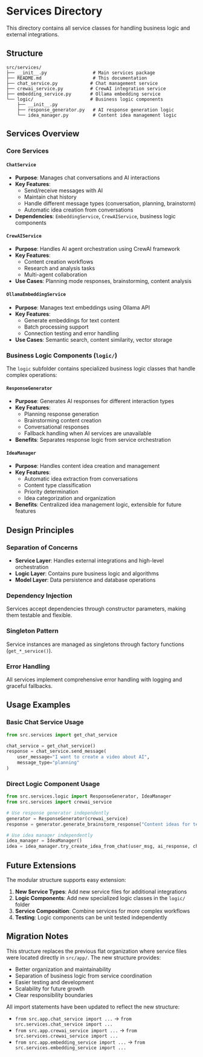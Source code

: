 # Services Directory

This directory contains all service classes for handling business logic and external integrations.

## Structure

```
src/services/
├── __init__.py                 # Main services package
├── README.md                   # This documentation
├── chat_service.py            # Chat management service
├── crewai_service.py          # CrewAI integration service
├── embedding_service.py       # Ollama embedding service
└── logic/                     # Business logic components
    ├── __init__.py
    ├── response_generator.py   # AI response generation logic
    └── idea_manager.py         # Content idea management logic
```

## Services Overview

### Core Services

#### `ChatService`
- **Purpose**: Manages chat conversations and AI interactions
- **Key Features**:
  - Send/receive messages with AI
  - Maintain chat history
  - Handle different message types (conversation, planning, brainstorm)
  - Automatic idea creation from conversations
- **Dependencies**: `EmbeddingService`, `CrewAIService`, business logic components

#### `CrewAIService`
- **Purpose**: Handles AI agent orchestration using CrewAI framework
- **Key Features**:
  - Content creation workflows
  - Research and analysis tasks
  - Multi-agent collaboration
- **Use Cases**: Planning mode responses, brainstorming, content analysis

#### `OllamaEmbeddingService`
- **Purpose**: Manages text embeddings using Ollama API
- **Key Features**:
  - Generate embeddings for text content
  - Batch processing support
  - Connection testing and error handling
- **Use Cases**: Semantic search, content similarity, vector storage

### Business Logic Components (`logic/`)

The `logic` subfolder contains specialized business logic classes that handle complex operations:

#### `ResponseGenerator`
- **Purpose**: Generates AI responses for different interaction types
- **Key Features**:
  - Planning response generation
  - Brainstorming content creation
  - Conversational responses
  - Fallback handling when AI services are unavailable
- **Benefits**: Separates response logic from service orchestration

#### `IdeaManager`
- **Purpose**: Handles content idea creation and management
- **Key Features**:
  - Automatic idea extraction from conversations
  - Content type classification
  - Priority determination
  - Idea categorization and organization
- **Benefits**: Centralized idea management logic, extensible for future features

## Design Principles

### Separation of Concerns
- **Service Layer**: Handles external integrations and high-level orchestration
- **Logic Layer**: Contains pure business logic and algorithms
- **Model Layer**: Data persistence and database operations

### Dependency Injection
Services accept dependencies through constructor parameters, making them testable and flexible.

### Singleton Pattern
Service instances are managed as singletons through factory functions (`get_*_service()`).

### Error Handling
All services implement comprehensive error handling with logging and graceful fallbacks.

## Usage Examples

### Basic Chat Service Usage
```python
from src.services import get_chat_service

chat_service = get_chat_service()
response = chat_service.send_message(
    user_message="I want to create a video about AI",
    message_type="planning"
)
```

### Direct Logic Component Usage
```python
from src.services.logic import ResponseGenerator, IdeaManager
from src.services import crewai_service

# Use response generator independently
generator = ResponseGenerator(crewai_service)
response = generator.generate_brainstorm_response("Content ideas for tech blog")

# Use idea manager independently
idea_manager = IdeaManager()
idea = idea_manager.try_create_idea_from_chat(user_msg, ai_response, chat_id)
```

## Future Extensions

The modular structure supports easy extension:

1. **New Service Types**: Add new service files for additional integrations
2. **Logic Components**: Add new specialized logic classes in the `logic/` folder
3. **Service Composition**: Combine services for more complex workflows
4. **Testing**: Logic components can be unit tested independently

## Migration Notes

This structure replaces the previous flat organization where service files were located directly in `src/app/`. The new structure provides:

- Better organization and maintainability
- Separation of business logic from service coordination
- Easier testing and development
- Scalability for future growth
- Clear responsibility boundaries

All import statements have been updated to reflect the new structure:
- `from src.app.chat_service import ...` → `from src.services.chat_service import ...`
- `from src.app.crewai_service import ...` → `from src.services.crewai_service import ...`
- `from src.app.embedding_service import ...` → `from src.services.embedding_service import ...`